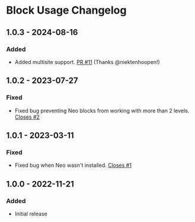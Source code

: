 # Block Usage Changelog

## 1.0.3 - 2024-08-16

### Added
- Added multisite support. [PR #11](https://github.com/simplygoodwork/craft-block-usage/pull/11) (Thanks @niektenhoopen!)

## 1.0.2 - 2023-07-27

### Fixed

- Fixed bug preventing Neo blocks from working with more than 2 levels. [Closes #2](https://github.com/simplygoodwork/craft-block-usage/issues/2)

## 1.0.1 - 2023-03-11

### Fixed

- Fixed bug when Neo wasn't installed. [Closes #1](https://github.com/simplygoodwork/craft-block-usage/issues/1)

## 1.0.0 - 2022-11-21

### Added

- Initial release
